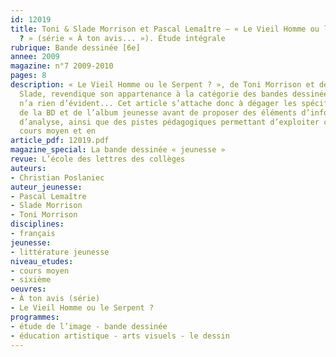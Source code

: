 ```yaml
---
id: 12019
title: Toni & Slade Morrison et Pascal Lemaître – « Le Vieil Homme ou le Serpent
  ? » (série « À ton avis... »). Étude intégrale
rubrique: Bande dessinée [6e]
annee: 2009
magazine: n°7 2009-2010
pages: 8
description: « Le Vieil Homme ou le Serpent ? », de Toni Morrison et de son fils
  Slade, revendique son appartenance à la catégorie des bandes dessinées, or la chose
  n’a rien d’évident... Cet article s’attache donc à dégager les spécificités respectives
  de la BD et de l’album jeunesse avant de proposer des éléments d’information et
  d’analyse, ainsi que des pistes pédagogiques permettant d’exploiter ce titre au
  cours moyen et en 
article_pdf: 12019.pdf
magazine_special: La bande dessinée « jeunesse »
revue: L’école des lettres des collèges
auteurs:
- Christian Poslaniec
auteur_jeunesse:
- Pascal Lemaître
- Slade Morrison
- Toni Morrison
disciplines:
- français
jeunesse:
- littérature jeunesse
niveau_etudes:
- cours moyen
- sixième
oeuvres:
- À ton avis (série)
- Le Vieil Homme ou le Serpent ?
programmes:
- étude de l’image - bande dessinée
- éducation artistique - arts visuels - le dessin
---
```

